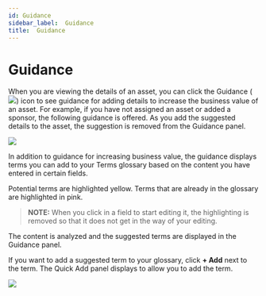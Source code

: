 ```yaml
---
id: Guidance
sidebar_label:  Guidance
title:  Guidance
---
```


# Guidance

When you are viewing the details of an asset, you can click the Guidance
(![](Resources/Images/Guidance_Icon.png)) icon to see guidance for
adding details to increase the business value of an asset. For example,
if you have not assigned an asset or added a sponsor, the following
guidance is offered. As you add the suggested details to the asset, the
suggestion is removed from the Guidance panel.

![](Resources/Images/Guidance_Panel.png)

In addition to guidance for increasing business value, the guidance
displays terms you can add to your Terms glossary based on the content
you have entered in certain fields.

Potential terms are highlighted yellow. Terms that are already in the
glossary are highlighted in pink.

>**NOTE:** When you click in a field to start editing it, the
highlighting is removed so that it does not get in the way of your
editing.

The content is analyzed and the suggested terms are displayed in the
Guidance panel.

If you want to add a suggested term to your glossary, click **+ Add**
next to the term. The Quick Add panel displays to allow you to add the
term.

![](Resources/Images/2018-01-22_15-32-19.png)
